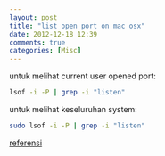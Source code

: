 ```yaml
---
layout: post
title: "list open port on mac osx"
date: 2012-12-18 12:39
comments: true
categories: [Misc]
---
```


untuk melihat current user opened port:
``` bash
lsof -i -P | grep -i "listen"
```

untuk melihat keseluruhan system:
``` bash
sudo lsof -i -P | grep -i "listen"
```

[referensi](http://od-eon.com/blogs/calvin/list-open-ports-mac-os-x/)
